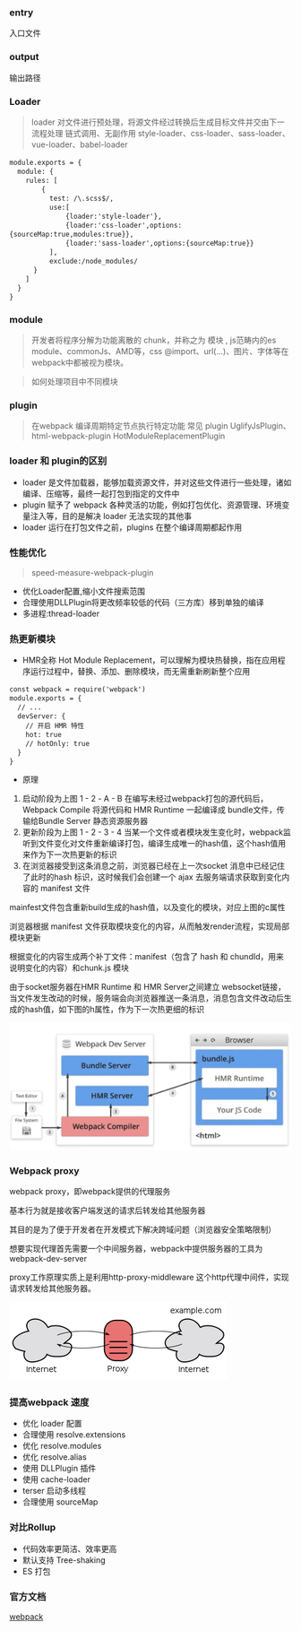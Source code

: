 ### entry
入口文件
### output
输出路径
### Loader
>  loader 对文件进行预处理，将源文件经过转换后生成目标文件并交由下一流程处理 
链式调用、无副作用
> style-loader、css-loader、sass-loader、vue-loader、babel-loader

```
module.exports = {
  module: {
    rules: [
        {
          test: /\.scss$/,
          use:[
              {loader:'style-loader'},
              {loader:'css-loader',options:{sourceMap:true,modules:true}},
              {loader:'sass-loader',options:{sourceMap:true}}
          ],
          exclude:/node_modules/
      }
    ]
  }
}
```

### module 
> 开发者将程序分解为功能离散的 chunk，并称之为 模块 , js范畴内的es module、commonJs、AMD等，css @import、url(...)、图片、字体等在webpack中都被视为模块。

> 如何处理项目中不同模块

### plugin
> 在webpack 编译周期特定节点执行特定功能
> 常见 plugin UglifyJsPlugin、html-webpack-plugin
> HotModuleReplacementPlugin

### loader 和 plugin的区别
+ loader 是文件加载器，能够加载资源文件，并对这些文件进行一些处理，诸如编译、压缩等，最终一起打包到指定的文件中
+ plugin 赋予了 webpack 各种灵活的功能，例如打包优化、资源管理、环境变量注入等，目的是解决 loader 无法实现的其他事
+ loader 运行在打包文件之前，plugins 在整个编译周期都起作用
### 性能优化
> speed-measure-webpack-plugin 
+ 优化Loader配置,缩小文件搜索范围
+ 合理使用DLLPlugin将更改频率较低的代码（三方库）移到单独的编译
+ 多进程:thread-loader

### 热更新模块
+ HMR全称 Hot Module Replacement，可以理解为模块热替换，指在应用程序运行过程中，替换、添加、删除模块，而无需重新刷新整个应用
```
const webpack = require('webpack')
module.exports = {
  // ...
  devServer: {
    // 开启 HMR 特性
    hot: true
    // hotOnly: true
  }
}
```
+ 原理
1. 启动阶段为上图 1 - 2 - A - B
在编写未经过webpack打包的源代码后，Webpack Compile 将源代码和 HMR Runtime 一起编译成 bundle文件，传输给Bundle Server 静态资源服务器
2. 更新阶段为上图 1 - 2 - 3 - 4
当某一个文件或者模块发生变化时，webpack监听到文件变化对文件重新编译打包，编译生成唯一的hash值，这个hash值用来作为下一次热更新的标识
3. 在浏览器接受到这条消息之前，浏览器已经在上一次socket 消息中已经记住了此时的hash 标识，这时候我们会创建一个 ajax 去服务端请求获取到变化内容的 manifest 文件

mainfest文件包含重新build生成的hash值，以及变化的模块，对应上图的c属性

浏览器根据 manifest 文件获取模块变化的内容，从而触发render流程，实现局部模块更新

根据变化的内容生成两个补丁文件：manifest（包含了 hash 和 chundId，用来说明变化的内容）和chunk.js 模块

由于socket服务器在HMR Runtime 和 HMR Server之间建立 websocket链接，当文件发生改动的时候，服务端会向浏览器推送一条消息，消息包含文件改动后生成的hash值，如下图的h属性，作为下一次热更细的标识

![测试](https://github.com/zhangcaiqian/algorithm-practice/blob/master/Assets/webpack热更新.png)


### Webpack proxy
webpack proxy，即webpack提供的代理服务

基本行为就是接收客户端发送的请求后转发给其他服务器

其目的是为了便于开发者在开发模式下解决跨域问题（浏览器安全策略限制）

想要实现代理首先需要一个中间服务器，webpack中提供服务器的工具为webpack-dev-server

proxy工作原理实质上是利用http-proxy-middleware 这个http代理中间件，实现请求转发给其他服务器。

![测试](https://github.com/zhangcaiqian/algorithm-practice/blob/master/Assets/webpackProxy.png)


### 提高webpack 速度
+ 优化 loader 配置
+ 合理使用 resolve.extensions
+ 优化 resolve.modules
+ 优化 resolve.alias
+ 使用 DLLPlugin 插件
+ 使用 cache-loader
+ terser 启动多线程
+ 合理使用 sourceMap

### 对比Rollup
+ 代码效率更简洁、效率更高
+ 默认支持 Tree-shaking
+ ES 打包


### 官方文档
[webpack](https://webpack.docschina.org/configuration/output/)


